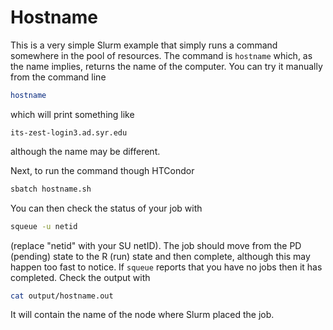 # Hostname

This is a very simple Slurm example that simply runs a command somewhere
in the pool of resources.  The command is `hostname` which, as the name implies,
returns the name of the computer.  You can try it manually from the command line

```bash
hostname
```

which will print something like

```
its-zest-login3.ad.syr.edu
```

although the name may be different.

Next, to run the command though HTCondor

```bash
sbatch hostname.sh
```

You can then check the status of your job with

```bash
squeue -u netid
```

(replace "netid" with your SU netID).  The job should move from the PD
(pending) state to the R (run) state and then complete, although this may
happen too fast to notice.  If `squeue` reports that you have no jobs then it
has completed.  Check the output with

```bash
cat output/hostname.out
```

It will contain the name of the node where Slurm placed the job.

